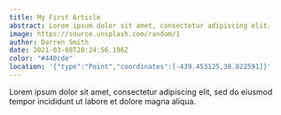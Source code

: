 ```yaml
---
title: My First Article
abstract: Lorem ipsum dolor sit amet, consectetur adipiscing elit.
image: https://source.unsplash.com/random/1
author: Darren Smith
date: 2021-03-08T20:24:56.196Z
color: "#440cde"
location: '{"type":"Point","coordinates":[-439.453125,38.822591]}'
---
```

Lorem ipsum dolor sit amet, consectetur adipiscing elit, sed do eiusmod tempor incididunt ut labore et dolore magna aliqua.